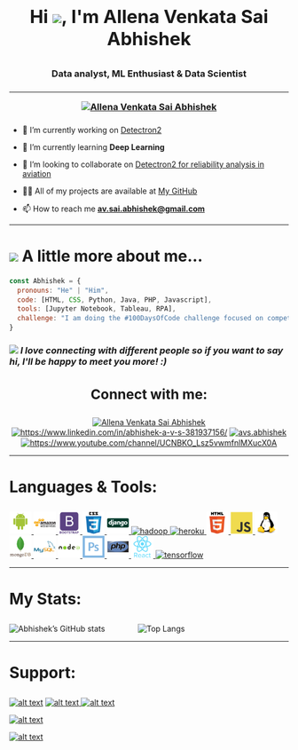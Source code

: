 
# <b><h3 align="center">Hi <img src="https://media.giphy.com/media/hvRJCLFzcasrR4ia7z/giphy.gif" width="45px">, I'm Allena Venkata Sai Abhishek</h3></b>

<h3 align="center">Data analyst, ML Enthusiast & Data Scientist</h3> <h3 align="center">

<hr>

<p align="center"> <a href="https://github.com/ryo-ma/github-profile-trophy"><img src="https://github-profile-trophy.vercel.app/?username=cyberkallan" alt="Allena Venkata Sai Abhishek" /></a> </p>


###
- 🔭 I’m currently working on [Detectron2](https://github.com/avs-abhishek123/Detecting-and-cartooning-an-image)

- 🌱 I’m currently learning **Deep Learning**

- 👯 I’m looking to collaborate on [Detectron2 for reliability analysis in aviation](https://github.com/avs-abhishek123/Detecting-and-cartooning-an-image)

- 👨‍💻 All of my projects are available at [My GitHub](https://github.com/avs-abhishek123?tab=repositories)

- 📫 How to reach me **av.sai.abhishek@gmail.com**
<hr>
  
# <img src="https://media.giphy.com/media/VgCDAzcKvsR6OM0uWg/giphy.gif" width="50"> A little more about me...  
  
```javascript
const Abhishek = {
  pronouns: "He" | "Him",
  code: [HTML, CSS, Python, Java, PHP, Javascript],
  tools: [Jupyter Notebook, Tableau, RPA],
  challenge: "I am doing the #100DaysOfCode challenge focused on competitive coding & Data Science"
}
```
  
### <img src="https://media.giphy.com/media/LnQjpWaON8nhr21vNW/giphy.gif" width="60"> <em><b>I love connecting with different people</b> so if you want to say <b>hi, I'll be happy to meet you more!</b> :)</em></h3>


## <b><h3 align="center">Connect with me:</h3></b>
<p align="center">
<a href="https://twitter.com/AllenaVenkata" target="blank"><img align="center" src="https://raw.githubusercontent.com/rahuldkjain/github-profile-readme-generator/master/src/images/icons/Social/twitter.svg" alt="Allena Venkata Sai Abhishek" height="30" width="40" /></a>
<a href="https://www.linkedin.com/in/abhishek-a-v-s-381937156/" target="blank"><img align="center" src="https://raw.githubusercontent.com/rahuldkjain/github-profile-readme-generator/master/src/images/icons/Social/linked-in-alt.svg" alt="https://www.linkedin.com/in/abhishek-a-v-s-381937156/" height="30" width="40" /></a>
<a href="https://www.instagram.com/avs.abhishek/" target="blank"><img align="center" src="https://raw.githubusercontent.com/rahuldkjain/github-profile-readme-generator/master/src/images/icons/Social/instagram.svg" alt="avs.abhishek" height="30" width="40" /></a>
<a href="https://www.youtube.com/channel/UCNBKO_Lsz5vwmfnlMXucX0A/" target="blank"><img align="center" src="https://raw.githubusercontent.com/rahuldkjain/github-profile-readme-generator/master/src/images/icons/Social/youtube.svg" alt="https://www.youtube.com/channel/UCNBKO_Lsz5vwmfnlMXucX0A" height="30" width="40" /></a>
</p>
<hr>


# <b><p align="left">Languages & Tools:</p></b>
<p align="left"> <a href="https://developer.android.com" target="_blank"> <img src="https://raw.githubusercontent.com/devicons/devicon/master/icons/android/android-original-wordmark.svg" alt="android" width="40" height="40"/> </a> <a href="https://aws.amazon.com" target="_blank"> <img src="https://raw.githubusercontent.com/devicons/devicon/master/icons/amazonwebservices/amazonwebservices-original-wordmark.svg" alt="aws" width="40" height="40"/> </a> <a href="https://getbootstrap.com" target="_blank"> <img src="https://raw.githubusercontent.com/devicons/devicon/master/icons/bootstrap/bootstrap-plain-wordmark.svg" alt="bootstrap" width="40" height="40"/> </a> <a href="https://www.w3schools.com/css/" target="_blank"> <img src="https://raw.githubusercontent.com/devicons/devicon/master/icons/css3/css3-original-wordmark.svg" alt="css3" width="40" height="40"/> </a> <a href="https://www.djangoproject.com/" target="_blank"> <img src="https://raw.githubusercontent.com/devicons/devicon/master/icons/django/django-original.svg" alt="django" width="40" height="40"/> </a> <a href="https://hadoop.apache.org/" target="_blank"> <img src="https://www.vectorlogo.zone/logos/apache_hadoop/apache_hadoop-icon.svg" alt="hadoop" width="40" height="40"/> </a> <a href="https://heroku.com" target="_blank"> <img src="https://www.vectorlogo.zone/logos/heroku/heroku-icon.svg" alt="heroku" width="40" height="40"/> </a> <a href="https://www.w3.org/html/" target="_blank"> <img src="https://raw.githubusercontent.com/devicons/devicon/master/icons/html5/html5-original-wordmark.svg" alt="html5" width="40" height="40"/> </a> 
  <a href="https://developer.mozilla.org/en-US/docs/Web/JavaScript" target="_blank"> <img src="https://raw.githubusercontent.com/devicons/devicon/master/icons/javascript/javascript-original.svg" alt="javascript" width="40" height="40"/> </a> <a href="https://www.linux.org/" target="_blank"> <img src="https://raw.githubusercontent.com/devicons/devicon/master/icons/linux/linux-original.svg" alt="linux" width="40" height="40"/> </a> <a href="https://www.mongodb.com/" target="_blank"> <img src="https://raw.githubusercontent.com/devicons/devicon/master/icons/mongodb/mongodb-original-wordmark.svg" alt="mongodb" width="40" height="40"/> </a> <a href="https://www.mysql.com/" target="_blank"> <img src="https://raw.githubusercontent.com/devicons/devicon/master/icons/mysql/mysql-original-wordmark.svg" alt="mysql" width="40" height="40"/> </a> <a href="https://nodejs.org" target="_blank"> <img src="https://raw.githubusercontent.com/devicons/devicon/master/icons/nodejs/nodejs-original-wordmark.svg" alt="nodejs" width="40" height="40"/> </a> <a href="https://www.photoshop.com/en" target="_blank"> <img src="https://raw.githubusercontent.com/devicons/devicon/master/icons/photoshop/photoshop-line.svg" alt="photoshop" width="40" height="40"/> </a> <a href="https://www.php.net" target="_blank"> <img src="https://raw.githubusercontent.com/devicons/devicon/master/icons/php/php-original.svg" alt="php" width="40" height="40"/> </a> <a href="https://reactjs.org/" target="_blank"> <img src="https://raw.githubusercontent.com/devicons/devicon/master/icons/react/react-original-wordmark.svg" alt="react" width="40" height="40"/> </a> <a href="https://www.tensorflow.org" target="_blank"> <img src="https://www.vectorlogo.zone/logos/tensorflow/tensorflow-icon.svg" alt="tensorflow" width="40" height="40"/> </a> </p>

<hr>

# <b><p align="left">My Stats:</p></b>

![Abhishek’s GitHub stats](https://github-readme-stats.vercel.app/api?username=avs-abhishek123&theme=highcontrast&show_icons=true&count_private=true 
"Abhishek’s GutHub Stats") &nbsp; &nbsp;&nbsp;&nbsp;&nbsp;&nbsp;&nbsp;&nbsp;&nbsp;&nbsp;&nbsp;&nbsp; ![Top Langs](https://github-readme-stats.vercel.app/api/top-langs/?username=avs-abhishek123&theme=highcontrast "Abhishek's Top Languages Card")

<hr>

# <p align="left">Support:</p>

<a href="https://www.linkedin.com/in/abhishek-a-v-s-381937156/"> ![alt text](https://img.shields.io/badge/-LinkedIn-0e76a8?style=plastic&logo=linkedIn)</a> <a href="https://twitter.com/AllenaVenkata">![alt text](https://img.shields.io/badge/-Twitter-1DA1F2?style=plastic&logo=Twitter) </a> <a href="https://www.instagram.com/avs.abhishek/">![alt text](https://img.shields.io/badge/-Instagram-833AB4?style=plastic&logo=Instagram)</a>

<a href="https://www.youtube.com/channel/UCNBKO_Lsz5vwmfnlMXucX0A">![alt text](https://img.shields.io/youtube/channel/views/UCNBKO_Lsz5vwmfnlMXucX0A?label=My%20Youtube%20Views&style=for-the-badge)

<a href="https://github.com/avs-abhishek123">![alt text](https://img.shields.io/github/followers/avs-abhishek123?label=Follow%20me%20on%20GitHub&style=social)


